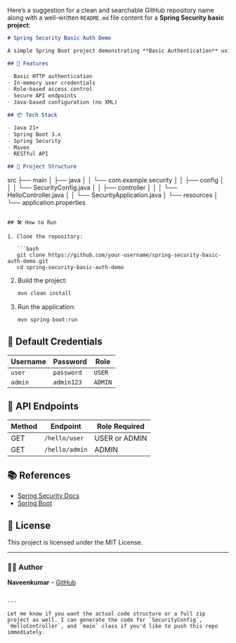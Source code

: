Here’s a suggestion for a clean and searchable GitHub repository name along with a well-written `README.md` file content for a **Spring Security basic project**:


```markdown
# Spring Security Basic Auth Demo

A simple Spring Boot project demonstrating **Basic Authentication** using **Spring Security**.

## 🔐 Features

- Basic HTTP authentication
- In-memory user credentials
- Role-based access control
- Secure API endpoints
- Java-based configuration (no XML)

## 📦 Tech Stack

- Java 21+
- Spring Boot 3.x
- Spring Security
- Maven
- RESTful API

## 📁 Project Structure

```
src
├── main
│   ├── java
│   │   └── com.example.security
│   │       ├── config
│   │       │   └── SecurityConfig.java
│   │       ├── controller
│   │       │   └── HelloController.java
│   │       └── SecurityApplication.java
│   └── resources
│       └── application.properties
```

## 🛠️ How to Run

1. Clone the repository:

   ```bash
   git clone https://github.com/your-username/spring-security-basic-auth-demo.git
   cd spring-security-basic-auth-demo
   ```

2. Build the project:

   ```bash
   mvn clean install
   ```

3. Run the application:

   ```bash
   mvn spring-boot:run
   ```

## 🔑 Default Credentials

| Username | Password | Role     |
|----------|----------|----------|
| `user`   | `password` | `USER`   |
| `admin`  | `admin123` | `ADMIN`  |

## 🔗 API Endpoints

| Method | Endpoint         | Role Required |
|--------|------------------|----------------|
| GET    | `/hello/user`    | USER or ADMIN  |
| GET    | `/hello/admin`   | ADMIN          |

## 📚 References

- [Spring Security Docs](https://docs.spring.io/spring-security/site/docs/current/reference/html5/)
- [Spring Boot](https://spring.io/projects/spring-boot)

## 📄 License

This project is licensed under the MIT License.

---

### 👨‍💻 Author

**Naveenkumar** – [GitHub](https://github.com/your-naveen05k)

```

---

Let me know if you want the actual code structure or a full zip project as well. I can generate the code for `SecurityConfig`, `HelloController`, and `main` class if you'd like to push this repo immediately.
